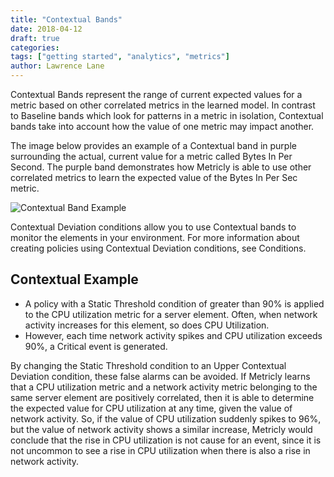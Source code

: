 ```yaml
---
title: "Contextual Bands"
date: 2018-04-12
draft: true
categories:
tags: ["getting started", "analytics", "metrics"]
author: Lawrence Lane
---
```

Contextual Bands represent the range of current expected values for a metric based on other correlated metrics in the learned model. In contrast to Baseline bands which look for patterns in a metric in isolation, Contextual bands take into account how the value of one metric may impact another.

The image below provides an example of a Contextual band in purple surrounding the actual, current value for a metric called Bytes In Per Second. The purple band demonstrates how Metricly is able to use other correlated metrics to learn the expected value of the Bytes In Per Sec metric.

![Contextual Band Example](/images/contextual-bands/contextual-band-example.png)

Contextual Deviation conditions allow you to use Contextual bands to monitor the elements in your environment. For more information about creating policies using Contextual Deviation conditions, see Conditions.

## Contextual Example

- A policy with a Static Threshold condition of greater than 90% is applied to the CPU utilization metric for a server element. Often, when network activity increases for this element, so does CPU Utilization.
- However, each time network activity spikes and CPU utilization exceeds 90%, a Critical event is generated.

By changing the Static Threshold condition to an Upper Contextual Deviation condition, these false alarms can be avoided. If Metricly learns that a CPU utilization metric and a network activity metric belonging to the same server element are positively correlated, then it is able to determine the expected value for CPU utilization at any time, given the value of network activity. So, if the value of CPU utilization suddenly spikes to 96%, but the value of network activity shows a similar increase, Metricly would conclude that the rise in CPU utilization is not cause for an event, since it is not uncommon to see a rise in CPU utilization when there is also a rise in network activity.
